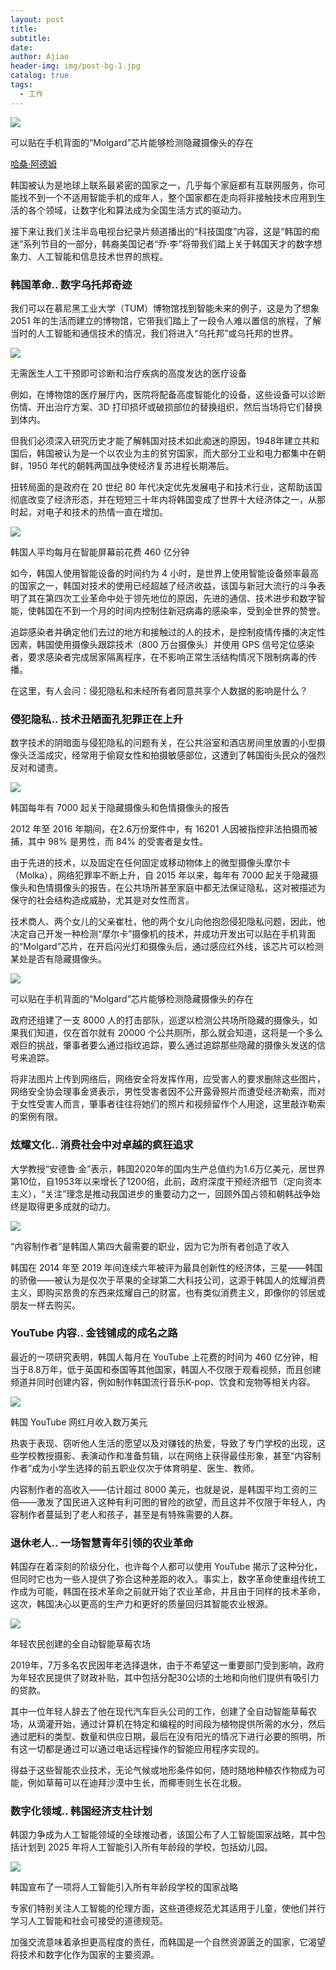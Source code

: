 ```yaml
---
layout: post
title: 
subtitle: 
date: 
author: Ajiao
header-img: img/post-bg-1.jpg
catalog: true
tags:
  - 工作
---
```


![](https://chinese.aljazeera.net/wp-content/uploads/2023/02/1-266.png?resize=770%2C513&quality=80)

可以贴在手机背面的“Molgard”芯片能够检测隐藏摄像头的存在

[哈桑·阿德姆](https://chinese.aljazeera.net/author/%E5%93%88%E6%A1%91%C2%B7%E9%98%BF%E5%BE%B7%E5%A7%86)

韩国被认为是地球上联系最紧密的国家之一，几乎每个家庭都有互联网服务，你可能找不到一个不适用智能手机的成年人，整个国家都在走向将非接触技术应用到生活的各个领域，让数字化和算法成为全国生活方式的驱动力。

接下来让我们关注半岛电视台纪录片频道播出的“科技国度”内容，这是“韩国的痴迷”系列节目的一部分，韩裔美国记者“乔·李”将带我们踏上关于韩国天才的数字想象力、人工智能和信息技术世界的旅程。

### 韩国革命.. 数字乌托邦奇迹

我们可以在慕尼黑工业大学（TUM）博物馆找到智能未来的例子，这是为了想象 2051 年的生活而建立的博物馆，它带我们踏上了一段令人难以置信的旅程，了解当时的人工智能和通信技术的情况，我们将进入“乌托邦”或乌托邦的世界。

![](https://chinese.aljazeera.net/wp-content/uploads/2023/02/1-267.png?w=770&resize=770%2C309&quality=80)

无需医生人工干预即可诊断和治疗疾病的高度发达的医疗设备

例如，在博物馆的医疗展厅内，医院将配备高度智能化的设备，这些设备可以诊断伤情、开出治疗方案、3D 打印损坏或破损部位的替换组织，然后当场将它们替换到体内。

但我们必须深入研究历史才能了解韩国对技术如此痴迷的原因，1948年建立共和国后，韩国被认为是一个以农业为主的贫穷国家，而大部分工业和电力都集中在朝鲜，1950 年代的朝韩两国战争使经济复苏进程长期滞后。

扭转局面的是政府在 20 世纪 80 年代决定优先发展电子和技术行业，这帮助该国彻底改变了经济形态，并在短短三十年内将韩国变成了世界十大经济体之一，从那时起，对电子和技术的热情一直在增加。

![](https://chinese.aljazeera.net/wp-content/uploads/2023/02/1-268.png?w=769&resize=769%2C427&quality=80)

韩国人平均每月在智能屏幕前花费 460 亿分钟

如今，韩国人使用智能设备的时间约为 4 小时，是世界上使用智能设备频率最高的国家之一，韩国对技术的使用已经超越了经济收益，该国与新冠大流行的斗争表明了其在第四次工业革命中处于领先地位的原因，先进的通信、技术进步和数字智能，使韩国在不到一个月的时间内控制住新冠病毒的感染率，受到全世界的赞誉。

追踪感染者并确定他们去过的地方和接触过的人的技术，是控制疫情传播的决定性因素，韩国使用摄像头跟踪技术（800 万台摄像头）并使用 GPS 信号定位感染者，要求感染者完成居家隔离程序，在不影响正常生活结构情况下限制病毒的传播。

在这里，有人会问：侵犯隐私和未经所有者同意共享个人数据的影响是什么？

### 侵犯隐私.. 技术丑陋面孔犯罪正在上升

数字技术的阴暗面与侵犯隐私的问题有关，在公共浴室和酒店房间里放置的小型摄像头泛滥成灾，经常用于偷窥女性和拍摄敏感部位，这遭到了韩国街头民众的强烈反对和谴责。

![](https://chinese.aljazeera.net/wp-content/uploads/2023/02/1-269.png?w=770&resize=770%2C429&quality=80)

韩国每年有 7000 起关于隐藏摄像头和色情摄像头的报告

2012 年至 2016 年期间，在2.6万份案件中，有 16201 人因被指控非法拍摄而被捕，其中 98% 是男性，而 84% 的受害者是女性。

由于先进的技术，以及固定在任何固定或移动物体上的微型摄像头摩尔卡（Molka），网络犯罪率不断上升，自 2015 年以来，每年有 7000 起关于隐藏摄像头和色情摄像头的报告，在公共场所甚至家庭中都无法保证隐私，这对被描述为保守的社会结构造成威胁，尤其是对女性而言。

技术商人、两个女儿的父亲崔杜，他的两个女儿向他抱怨侵犯隐私问题，因此，他决定自己开发一种检测“摩尔卡”摄像机的技术，并成功开发出可以贴在手机背面的“Molgard”芯片，在开启闪光灯和摄像头后，通过感应红外线，该芯片可以检测某处是否有隐藏摄像头。

![](https://chinese.aljazeera.net/wp-content/uploads/2023/02/1-270.png?w=769&resize=769%2C429&quality=80)

可以贴在手机背面的“Molgard”芯片能够检测隐藏摄像头的存在

政府还组建了一支 8000 人的打击部队，巡逻以检测公共场所隐藏的摄像头，如果我们知道，仅在首尔就有 20000 个公共厕所，那么就会知道，这将是一个多么艰巨的挑战，肇事者要么通过指纹追踪，要么通过追踪那些隐藏的摄像头发送的信号来追踪。

将非法图片上传到网络后，网络安全将发挥作用，应受害人的要求删除这些图片，网络安全协会理事金贤表示，男性受害者因不公开露骨照片而遭受经济勒索，而对于女性受害人而言，肇事者往往将她们的照片和视频留作个人用途，这里敲诈勒索的案例有限。

### 炫耀文化.. 消费社会中对卓越的疯狂追求

大学教授“安德鲁·金”表示，韩国2020年的国内生产总值约为1.6万亿美元，居世界第10位，自1953年以来增长了1200倍，此前，政府深度干预经济细节（定向资本主义），“关注”理念是推动我国进步的重要动力之一，回顾外国占领和朝韩战争始终是取得更多成就的动力。

![](https://chinese.aljazeera.net/wp-content/uploads/2023/02/1-271.png?w=770&resize=770%2C364&quality=80)

“内容制作者”是韩国人第四大最需要的职业，因为它为所有者创造了收入

韩国在 2014 年至 2019 年间连续六年被评为最具创新性的经济体，三星——韩国的骄傲——被认为是仅次于苹果的全球第二大科技公司，这源于韩国人的炫耀消费主义，即购买昂贵的东西来炫耀自己的财富，也有类似消费主义，即像你的邻居或朋友一样去购买。

### YouTube 内容.. 金钱铺成的成名之路

最近的一项研究表明，韩国人每月在 YouTube 上花费的时间为 460 亿分钟，相当于8.8万年，低于英国和泰国等其他国家，韩国人不仅限于观看视频，而且创建频道并同时创建内容，例如制作韩国流行音乐K-pop、饮食和宠物等相关内容。

![](https://chinese.aljazeera.net/wp-content/uploads/2023/02/1-272.png?w=770&resize=770%2C428&quality=80)

韩国 YouTube 网红月收入数万美元

热衷于表现、窃听他人生活的愿望以及对赚钱的热爱，导致了专门学校的出现，这些学校教授摄影、表演动作和准备剪辑，以在网络上获得最佳形象，甚至“内容制作者”成为小学生选择的前五职业仅次于体育明星、医生、教师。

内容制作者的高收入——估计超过 8000 美元，也就是说，是韩国平均工资的三倍——激发了国民进入这种有利可图的冒险的欲望，而且这并不仅限于年轻人，内容制作者蔓延到了老人和孩子，甚至是有特殊需要的人群。

### 退休老人.. 一场智慧青年引领的农业革命

韩国存在着深刻的阶级分化，也许每个人都可以使用 YouTube 揭示了这种分化，但同时它也为一些人提供了弥合这种差距的收入。事实上，数字革命使重组传统工作成为可能，韩国在技术革命之前就开始了农业革命，并且由于同样的技术革命，这次，韩国决心以更高的生产力和更好的质量回归其智能农业根源。

![](https://chinese.aljazeera.net/wp-content/uploads/2023/02/1-273.png?w=769&resize=769%2C423&quality=80)

年轻农民创建的全自动智能草莓农场

2019年，7万多名农民因年老选择退休，由于不希望这一重要部门受到影响，政府为年轻农民提供了财政补贴，其中包括分配30公顷的土地和向他们提供有吸引力的贷款。

其中一位年轻人辞去了他在现代汽车巨头公司的工作，创建了全自动智能草莓农场，从滴灌开始，通过计算机在特定和编程的时间段为植物提供所需的水分，然后通过肥料的类型、数量和供应日期，最后在没有阳光的情况下进行必要的照明，所有这一切都是通过可以通过电话远程操作的智能应用程序实现的。

得益于这些智能农业技术，无论气候或地形条件如何，随时随地种植农作物成为可能，例如草莓可以在迪拜沙漠中生长，而椰枣则生长在北极。

### 数字化领域.. 韩国经济支柱计划

韩国力争成为人工智能领域的全球推动者，该国公布了人工智能国家战略，其中包括计划到 2025 年将人工智能引入所有年龄段的学校，包括幼儿园。

![](https://chinese.aljazeera.net/wp-content/uploads/2023/02/1-275.png?w=770&resize=770%2C426&quality=80)

韩国宣布了一项将人工智能引入所有年龄段学校的国家战略

专家们特别关注人工智能的伦理方面，这些道德规范尤其适用于儿童，使他们并行学习人工智能和社会可接受的道德规范。

加强交流意味着承担更高程度的责任，而韩国是一个自然资源匮乏的国家，它渴望将技术和数字化作为国家的主要资源。